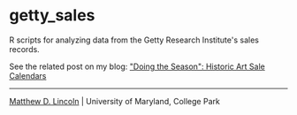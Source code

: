 # getty_sales

R scripts for analyzing data from the Getty Research Institute's sales records.

See the related post on my blog: ["Doing the Season": Historic Art Sale Calendars](http://matthewlincoln.net/2014/03/17/doing-the-season-historic-art-sale-calendars.html)

****
[Matthew D. Lincoln](http://matthewlincoln.net) | University of Maryland, College Park
